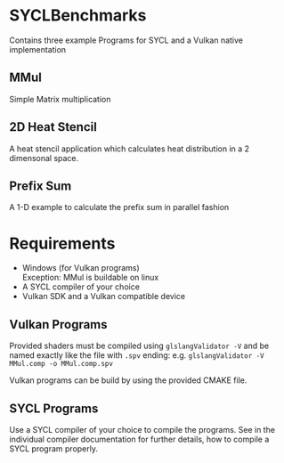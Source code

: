 # SYCLBenchmarks
Contains three example Programs for SYCL and a Vulkan native implementation

## MMul 

Simple Matrix multiplication

## 2D Heat Stencil

A heat stencil application which calculates heat distribution in a 2 dimensonal space.

## Prefix Sum

A 1-D example to calculate the prefix sum in parallel fashion

# Requirements

* Windows (for Vulkan programs)<br>
  Exception: MMul is buildable on linux
* A SYCL compiler of your choice
* Vulkan SDK and a Vulkan compatible device

## Vulkan Programs

Provided shaders must be compiled using `glslangValidator -V` and be named exactly like the file with `.spv` ending:
e.g. `glslangValidator -V MMul.comp -o MMul.comp.spv`

Vulkan programs can be build by using the provided CMAKE file.

## SYCL Programs

Use a SYCL compiler of your choice to compile the programs. See in the individual compiler documentation for further details, how to compile a SYCL program properly.